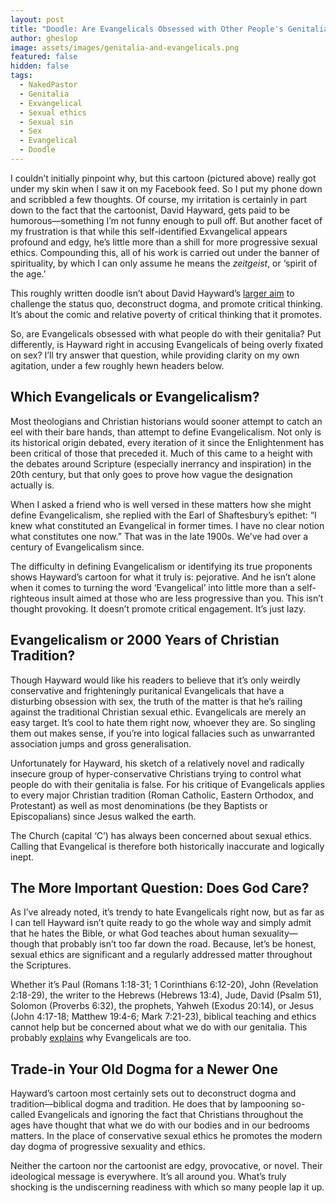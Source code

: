 ```yaml
---
layout: post
title: "Doodle: Are Evangelicals Obsessed with Other People's Genitalia?"
author: gheslop
image: assets/images/genitalia-and-evangelicals.png
featured: false
hidden: false
tags:
  - NakedPastor
  - Genitalia
  - Exvangelical
  - Sexual ethics
  - Sexual sin
  - Sex
  - Evangelical
  - Doodle
---
```

I couldn’t initially pinpoint why, but this cartoon (pictured above) really got under my skin when I saw it on my Facebook feed. So I put my phone down and scribbled a few thoughts. Of course, my irritation is certainly in part down to the fact that the cartoonist, David Hayward, gets paid to be humorous—something I’m not funny enough to pull off. But another facet of my frustration is that while this self-identified Exvangelical appears profound and edgy, he’s little more than a shill for more progressive sexual ethics. Compounding this, all of his work is carried out under the banner of spirituality, by which I can only assume he means the _zeitgeist_, or ‘spirit of the age.’

This roughly written doodle isn’t about David Hayward’s [larger aim](https://nakedpastor.com/pages/about "The Naked Pastor") to challenge the status quo, deconstruct dogma, and promote critical thinking. It’s about the comic and relative poverty of critical thinking that it promotes.

So, are Evangelicals obsessed with what people do with their genitalia? Put differently, is Hayward right in accusing Evangelicals of being overly fixated on sex? I’ll try answer that question, while providing clarity on my own agitation, under a few roughly hewn headers below.

## Which Evangelicals or Evangelicalism?

Most theologians and Christian historians would sooner attempt to catch an eel with their bare hands, than attempt to define Evangelicalism. Not only is its historical origin debated, every iteration of it since the Enlightenment has been critical of those that preceded it. Much of this came to a height with the debates around Scripture (especially inerrancy and inspiration) in the 20th century, but that only goes to prove how vague the designation actually is.

When I asked a friend who is well versed in these matters how she might define Evangelicalism, she replied with the Earl of Shaftesbury’s epithet: “I knew what constituted an Evangelical in former times. I have no clear notion what constitutes one now.” That was in the late 1900s. We’ve had over a century of Evangelicalism since.

The difficulty in defining Evangelicalism or identifying its true proponents shows Hayward’s cartoon for what it truly is: pejorative. And he isn’t alone when it comes to turning the word ‘Evangelical’ into little more than a self-righteous insult aimed at those who are less progressive than you. This isn’t thought provoking. It doesn’t promote critical engagement. It’s just lazy.

## Evangelicalism or 2000 Years of Christian Tradition?

Though Hayward would like his readers to believe that it’s only weirdly conservative and frighteningly puritanical Evangelicals that have a disturbing obsession with sex, the truth of the matter is that he’s railing against the traditional Christian sexual ethic. Evangelicals are merely an easy target. It’s cool to hate them right now, whoever they are. So singling them out makes sense, if you’re into logical fallacies such as unwarranted association jumps and gross generalisation.

Unfortunately for Hayward, his sketch of a relatively novel and radically insecure group of hyper-conservative Christians trying to control what people do with their genitalia is false. For his critique of Evangelicals applies to every major Christian tradition (Roman Catholic, Eastern Orthodox, and Protestant) as well as most denominations (be they Baptists or Episcopalians) since Jesus walked the earth.

The Church (capital ‘C’) has always been concerned about sexual ethics. Calling that Evangelical is therefore both historically inaccurate and logically inept.

## The More Important Question: Does God Care?

As I’ve already noted, it’s trendy to hate Evangelicals right now, but as far as I can tell Hayward isn’t quite ready to go the whole way and simply admit that he hates the Bible, or what God teaches about human sexuality—though that probably isn’t too far down the road. Because, let’s be honest, sexual ethics are significant and a regularly addressed matter throughout the Scriptures.

Whether it’s Paul (Romans 1:18-31; 1 Corinthians 6:12-20), John (Revelation 2:18-29), the writer to the Hebrews (Hebrews 13:4), Jude, David (Psalm 51), Solomon (Proverbs 6:32), the prophets, Yahweh (Exodus 20:14), or Jesus (John 4:17-18; Matthew 19:4-6; Mark 7:21-23), biblical teaching and ethics cannot help but be concerned about what we do with our genitalia. This probably [explains](https://www.thegospelcoalition.org/article/evangelical-lgbt-ally/ "Evangelicals and LGBT+") why Evangelicals are too.

## Trade-in Your Old Dogma for a Newer One

Hayward’s cartoon most certainly sets out to deconstruct dogma and tradition—biblical dogma and tradition. He does that by lampooning so-called Evangelicals and ignoring the fact that Christians throughout the ages have thought that what we do with our bodies and in our bedrooms matters. In the place of conservative sexual ethics he promotes the modern day dogma of progressive sexuality and ethics.

Neither the cartoon nor the cartoonist are edgy, provocative, or novel. Their ideological message is everywhere. It’s all around you. What’s truly shocking is the undiscerning readiness with which so many people lap it up.